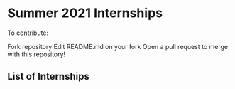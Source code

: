 # Summer 2021 Internships


To contribute:

Fork repository
Edit README.md on your fork
Open a pull request to merge with this repository!

## List of Internships
